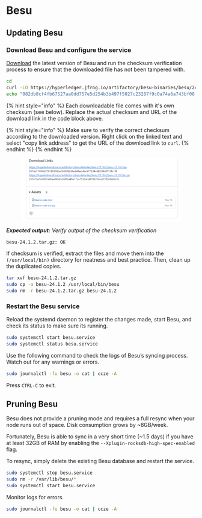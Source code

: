 # Besu

## Updating Besu

### Download Besu and configure the service

[Download](https://github.com/hyperledger/besu/releases) the latest version of Besu and run the checksum verification process to ensure that the downloaded file has not been tampered with.

```bash
cd
curl -LO https://hyperledger.jfrog.io/artifactory/besu-binaries/besu/24.1.2/besu-24.1.2.tar.gz
echo "082db8cf4fb67527aa0dd757e5d254b3b497f5027c23287f9c0a74a6a743bf08 besu-24.1.2.tar.gz" | sha256sum --check
```

{% hint style="info" %}
Each downloadable file comes with it's own checksum (see below). Replace the actual checksum and URL of the download link in the code block above.

{% hint style="info" %}
Make sure to verify the correct checksum according to the downloaded version. Right click on the linked text and select "copy link address" to get the URL of the download link to `curl`.
{% endhint %}
{% endhint %}

<figure><img src="../../.gitbook/assets/image (137).png" alt=""><figcaption></figcaption></figure>

_**Expected output:** Verify output of the checksum verification_

```
besu-24.1.2.tar.gz: OK
```

If checksum is verified, extract the files and move them into the `(/usr/local/bin)` directory for neatness and best practice. Then, clean up the duplicated copies.

```bash
tar xvf besu-24.1.2.tar.gz
sudo cp -a besu-24.1.2 /usr/local/bin/besu
sudo rm -r besu-24.1.2.tar.gz besu-24.1.2
```

### Restart the Besu service

Reload the systemd daemon to register the changes made, start Besu, and check its status to make sure its running.

```bash
sudo systemctl start besu.service
sudo systemctl status besu.service
```

Use the following command to check the logs of Besu’s syncing process. Watch out for any warnings or errors.

```bash
sudo journalctl -fu besu -o cat | ccze -A
```

Press `CTRL-C` to exit.

## Pruning Besu

Besu does not provide a pruning mode and requires a full resync when your node runs out of space. Disk consumption grows by \~8GB/week.

Fortunately, Besu is able to sync in a very short time (\~1.5 days) if you have at least 32GB of RAM by enabling the `--Xplugin-rocksdb-high-spec-enabled` flag.

To resync, simply delete the existing Besu database and restart the service.

```sh
sudo systemctl stop besu.service
sudo rm -r /var/lib/besu/*
sudo systemctl start besu.service
```

Monitor logs for errors.

```sh
sudo journalctl -fu besu -o cat | ccze -A
```

